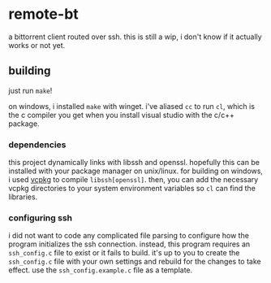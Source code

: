 # remote-bt
a bittorrent client routed over ssh. this is still a wip, i don't know if it actually works or not yet.
## building
just run `make`!

on windows, i installed `make` with winget. i've aliased `cc` to run `cl`, which is the c compiler you get when you install visual studio with the c/c++ package.
### dependencies
this project dynamically links with libssh and openssl. hopefully this can be installed with your package manager on unix/linux. for building on windows, i used [vcpkg](https://github.com/microsoft/vcpkg) to compile `libssh[openssl]`. then, you can add the necessary vcpkg directories to your system environment variables so `cl` can find the libraries.
### configuring ssh
i did not want to code any complicated file parsing to configure how the program initializes the ssh connection. instead, this program requires an `ssh_config.c` file to exist or it fails to build. it's up to you to create the `ssh_config.c` file with your own settings and rebuild for the changes to take effect. use the `ssh_config.example.c` file as a template.
